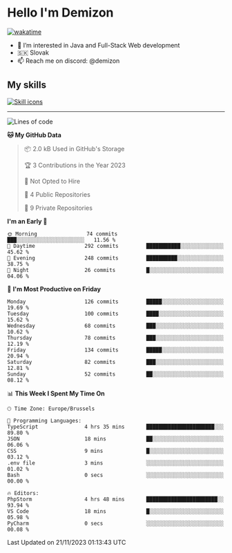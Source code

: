 # Hello I'm Demizon
[![wakatime](https://wakatime.com/badge/user/6ad1949f-d6d7-44f9-9eee-c35e54cc499b.svg)](https://wakatime.com/@6ad1949f-d6d7-44f9-9eee-c35e54cc499b)
- 👀 I’m interested in Java and Full-Stack Web development
- 🇸🇰 Slovak
- 📫 Reach me on discord: @demizon

## My skills
[![Skill icons](https://skillicons.dev/icons?i=java,js,ts,html,css,react,nextjs,tailwind,supabase,py,git,docker,linux,mysql,postgres,mongo&theme=dark)](https://github.com/Demizon3433)

---

<!--START_SECTION:waka-->
![Lines of code](https://img.shields.io/badge/From%20Hello%20World%20I%27ve%20Written-139.8%20thousand%20lines%20of%20code-blue)

**🐱 My GitHub Data** 

> 📦 2.0 kB Used in GitHub's Storage 
 > 
> 🏆 3 Contributions in the Year 2023
 > 
> 🚫 Not Opted to Hire
 > 
> 📜 4 Public Repositories 
 > 
> 🔑 9 Private Repositories 
 > 
**I'm an Early 🐤** 

```text
🌞 Morning                74 commits          ███░░░░░░░░░░░░░░░░░░░░░░   11.56 % 
🌆 Daytime                292 commits         ███████████░░░░░░░░░░░░░░   45.62 % 
🌃 Evening                248 commits         ██████████░░░░░░░░░░░░░░░   38.75 % 
🌙 Night                  26 commits          █░░░░░░░░░░░░░░░░░░░░░░░░   04.06 % 
```
📅 **I'm Most Productive on Friday** 

```text
Monday                   126 commits         █████░░░░░░░░░░░░░░░░░░░░   19.69 % 
Tuesday                  100 commits         ████░░░░░░░░░░░░░░░░░░░░░   15.62 % 
Wednesday                68 commits          ███░░░░░░░░░░░░░░░░░░░░░░   10.62 % 
Thursday                 78 commits          ███░░░░░░░░░░░░░░░░░░░░░░   12.19 % 
Friday                   134 commits         █████░░░░░░░░░░░░░░░░░░░░   20.94 % 
Saturday                 82 commits          ███░░░░░░░░░░░░░░░░░░░░░░   12.81 % 
Sunday                   52 commits          ██░░░░░░░░░░░░░░░░░░░░░░░   08.12 % 
```


📊 **This Week I Spent My Time On** 

```text
🕑︎ Time Zone: Europe/Brussels

💬 Programming Languages: 
TypeScript               4 hrs 35 mins       ██████████████████████░░░   89.80 % 
JSON                     18 mins             ██░░░░░░░░░░░░░░░░░░░░░░░   06.06 % 
CSS                      9 mins              █░░░░░░░░░░░░░░░░░░░░░░░░   03.12 % 
.env file                3 mins              ░░░░░░░░░░░░░░░░░░░░░░░░░   01.02 % 
Bash                     0 secs              ░░░░░░░░░░░░░░░░░░░░░░░░░   00.00 % 

🔥 Editors: 
PhpStorm                 4 hrs 48 mins       ███████████████████████░░   93.94 % 
VS Code                  18 mins             █░░░░░░░░░░░░░░░░░░░░░░░░   05.98 % 
PyCharm                  0 secs              ░░░░░░░░░░░░░░░░░░░░░░░░░   00.08 % 
```


 Last Updated on 21/11/2023 01:13:43 UTC
<!--END_SECTION:waka-->
